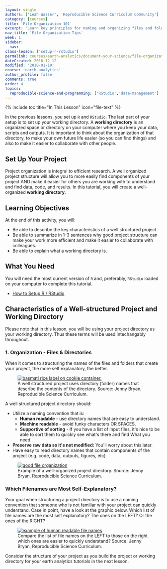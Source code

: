 ```yaml
---
layout: single
authors: ['Leah Wasser', 'Reproducible Science Curriculum Community']
category: [courses]
title: 'File Organization 101'
excerpt: 'Learn key principles for naming and organizing files and folders in a working directory.'
nav-title: 'File Organization Tips'
week: 1
sidebar:
  nav:
class-lesson: ['setup-r-rstudio']
permalink: courses/earth-analytics/document-your-science/file-organization-101/
dateCreated: 2016-12-12
modified: '2018-01-10'
course: 'earth-analytics'
author_profile: false
comments: true
order: 4
topics:
  reproducible-science-and-programming: ['RStudio','data-management']
---
```


{% include toc title="In This Lesson" icon="file-text" %}



In the previous lessons, you set up `R` and `RStudio`. The last part of your setup is
to set up your working directory. A **working directory** is an organized space or
directory on your computer where you keep your data, scripts and outputs. It is important
to think about the organization of that directory, to make your own future life
easier (so you can find things) and also to make it easier to collaborate with other people.

## Set Up Your Project

Project organization is integral to efficient research. A well organized project
structure will allow you to more easily find components of your project AND
make it easier for others you are working with to understand and find data, code,
and results. In this tutorial, you will create a well-organized **working directory**.


<div class='notice--success' markdown="1">

## <i class="fa fa-graduation-cap" aria-hidden="true"></i> Learning Objectives
At the end of this activity, you will:

* Be able to describe the key characteristics of a well structured project.
* Be able to summarize in 1-3 sentences why good project structure can make your work more efficient and make it easier to collaborate with colleagues.
* Be able to explain what a working directory is.


## <i class="fa fa-check-square-o fa-2" aria-hidden="true"></i> What You Need

You will need the most current version of `R` and, preferably, `RStudio` loaded on
your computer to complete this tutorial.

* [How to Setup R / RStudio](/courses/earth-analytics/document-your-science/setup-r-rstudio/)

</div>

## Characteristics of a Well-structured Project and Working Directory

Please note that in this lesson, you will be using your project directory as your
working directory. Thus these terms will be used intechangably throughout.

### 1. Organization - Files & Directories

When it comes to structuring the names of the files and folders that create your
project, the more self explanatory, the better.

<figure class="half">
	<a href="{{ site.url }}/images/slide-shows/intro-rr/basmati-rice.png">
	<img src="{{ site.url }}/images/slide-shows/intro-rr/basmati-rice.png" alt="basmati rice label on cookie container."></a>
	<figcaption> A well structured project uses directory (folder) names that describe
  the contents of the directory. Source: Jenny Bryan, Reproducible Science Curriculum.
	</figcaption>
</figure>


A well structured project directory should:

* Utilize a naming convention that is:
   * **Human readable** - use directory names that are easy to understand.
   * **Machine readable** - avoid funky characters OR SPACES.
   * **Supportive of sorting**  - If you have a list of input files, it's nice to be able to sort them to quickly see what's there and find What you need.
* **Preserve raw data so it's not modified:** You'll worry about this later.
* Have easy to read directory names that contain components of the project (e.g. code, data, outputs, figures, etc)

<figure>
	<a href="{{ site.url }}/images/slide-shows/intro-rr/file-organization.png">
	<img src="{{ site.url }}/images/slide-shows/intro-rr/file-organization.png" alt="good file organization"></a>
	<figcaption> Example of a well-organized project directory. Source: Jenny Bryan, Reproducible Science Curriculum.
	</figcaption>
</figure>

### Which Filenames are Most Self-Explanatory?

Your goal when structuring a project directory is to use a naming
convention that someone who is not familiar with your project can quickly understand.
Case in point, have a look at the graphic below. Which list of file names are
the most self explanatory? The ones on the LEFT? Or the ones of the RIGHT?

<figure>
	<a href="{{ site.url }}/images/slide-shows/intro-rr/human-readable-jenny.png">
	<img src="{{ site.url }}/images/slide-shows/intro-rr/human-readable-jenny.png" alt="example of human readable file names"></a>
	<figcaption> Compare the list of file names on the LEFT to those on the right
  which ones are easier to quickly understand? Source: Jenny Bryan, Reproducible Science Curriculum.
	</figcaption>
</figure>

Consider the structure of your project as you build the project or working
directory for your earth analytics tutorials in the next lesson.
